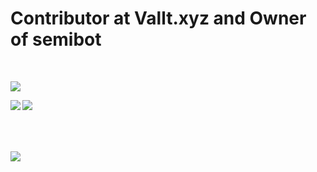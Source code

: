 <h1>Contributor at Vallt.xyz and Owner of semibot</h1>
<br/>
<p align="left"> <img src="https://komarev.com/ghpvc/?username=dager-moahamed&label=Profile%20views&color=0e6cb4&style=flat-square" /> </p>
<p><img align="left" src="https://github-readme-stats.vercel.app/api/top-langs?username=dager-mohamed&show_icons=true&theme=dark&locale=en&layout=compact" /></p>

<p><img align="left" src="https://github-readme-stats.vercel.app/api?username=dager-mohamed&show_icons=true&theme=dark&locale=en"/></p><br><br><br>
<br/>
<p><img align="left" src="https://github-readme-streak-stats.herokuapp.com/?user=dager-mohamed&theme=dark"/></p>
